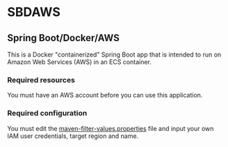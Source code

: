 # SBDAWS

## Spring Boot/Docker/AWS
This is a Docker "containerized" Spring Boot app that is intended to run on Amazon Web Services (AWS) in an ECS container.

### Required resources
You must have an AWS account before you can use this application.

### Required configuration
You must edit the [maven-filter-values.properties](./maven-filter-values.properties) file and input your own IAM user credentials, target region and name. 
